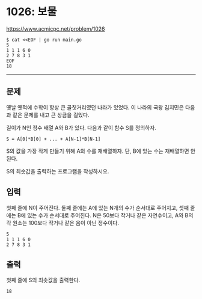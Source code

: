 # 1026: 보물

https://www.acmicpc.net/problem/1026

```
$ cat <<EOF | go run main.go
5
1 1 1 6 0
2 7 8 3 1
EOF
18
```

---

## 문제

옛날 옛적에 수학이 항상 큰 골칫거리였던 나라가 있었다. 이 나라의 국왕 김지민은
다음과 같은 문제를 내고 큰 상금을 걸었다.

길이가 N인 정수 배열 A와 B가 있다. 다음과 같이 함수 S를 정의하자.

```
S = A[0]*B[0] + ... + A[N-1]*B[N-1]
```

S의 값을 가장 작게 만들기 위해 A의 수를 재배열하자. 단, B에 있는 수는
재배열하면 안된다.

S의 최솟값을 출력하는 프로그램을 작성하시오.

## 입력

첫째 줄에 N이 주어진다. 둘째 줄에는 A에 있는 N개의 수가 순서대로 주어지고, 셋째
줄에는 B에 있는 수가 순서대로 주어진다. N은 50보다 작거나 같은 자연수이고, A와
B의 각 원소는 100보다 작거나 같은 음이 아닌 정수이다.

```
5
1 1 1 6 0
2 7 8 3 1
```

## 출력

첫째 줄에 S의 최솟값을 출력한다.

```
18
```
